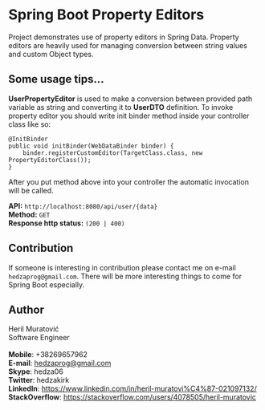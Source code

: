 # Spring Boot Property Editors
Project demonstrates use of property editors in Spring Data. Property editors are
heavily used for managing conversion between string values and custom Object types.

## Some usage tips...
**UserPropertyEditor** is used to make a conversion between provided path variable as string
and converting it to **UserDTO** definition. To invoke property editor you should
write init binder method inside your controller class like so:
```
@InitBinder
public void initBinder(WebDataBinder binder) {
    binder.registerCustomEditor(TargetClass.class, new PropertyEditorClass());
}
```
After you put method above into your controller the automatic invocation will be called.

**API:** `http://localhost:8080/api/user/{data}`  
**Method:** `GET`  
**Response http status:** `(200 | 400)`

## Contribution
If someone is interesting in contribution please contact me on e-mail ```hedzaprog@gmail.com```. 
There will be more interesting things to come for Spring Boot especially.

## Author
Heril Muratović  
Software Engineer  
<br>
**Mobile**: +38269657962  
**E-mail**: hedzaprog@gmail.com  
**Skype**: hedza06  
**Twitter**: hedzakirk  
**LinkedIn**: https://www.linkedin.com/in/heril-muratovi%C4%87-021097132/  
**StackOverflow**: https://stackoverflow.com/users/4078505/heril-muratovic